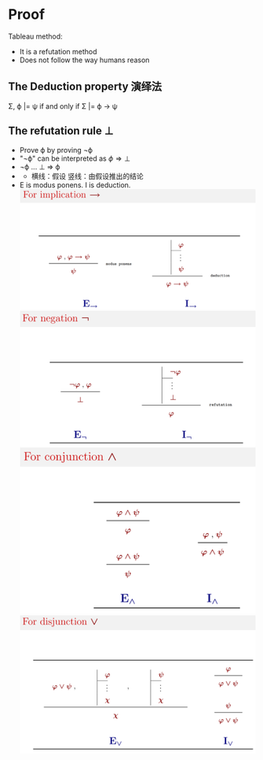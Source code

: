 # Proof

Tableau method:
* It is a refutation method
* Does not follow the way humans reason

## The Deduction property 演绎法
Σ, ϕ |= ψ if and only if Σ |= ϕ → ψ

## The refutation rule ⊥
+ Prove ϕ by proving ¬ϕ
+ "¬ϕ" can be interpreted as $ϕ\Rightarrow⊥$
+ ¬ϕ ... ⊥ $\Rightarrow$ ϕ
+ + 横线：假设 竖线：由假设推出的结论
+ E is modus ponens. I is deduction.
![lec3_1](img/lec3_1.png)
![lec3_2](img/lec3_2.png)
![lec3_3](img/lec3_3.png)
![lec3_4](img/lec3_4.png)